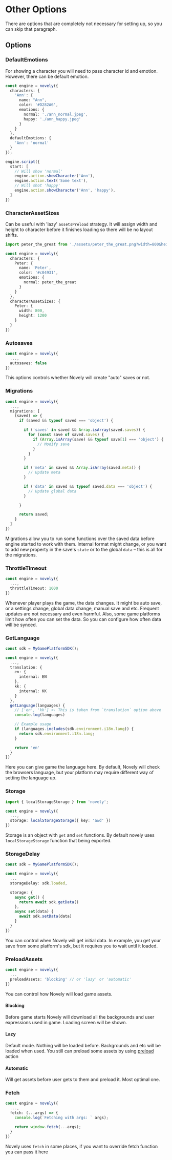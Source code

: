 # Other Options

There are options that are completely not necessary for setting up, so you can skip that paragraph.

## Options

### DefaultEmotions

For showing a character you will need to pass character id and emotion. However, there can be default emotion.

```ts
const engine = novely({
  characters: {
    'Ann': {
      name: "Ann",
      color: '#D282A6',
      emotions: {
        normal: './ann_normal.jpeg',
        happy: './ann_happy.jpeg'
      }
    }
  },
  defaultEmotions: {
    'Ann': 'normal'
  }
});

engine.script({
  start: [
    // Will show 'normal'
    engine.action.showCharacter('Ann'),
    engine.action.text('Some text'),
    // Will shot 'happy'
    engine.action.showCharacter('Ann', 'happy'),
  ]
})
```

### CharacterAssetSizes

Can be useful with 'lazy' `assetsPreload` strategy. It will assign width and height to character before it finishes loading so there will be no layout shifts.

```ts
import peter_the_great from './assets/peter_the_great.png?width=800&height=1200';

const engine = novely({
  characters: {
    Peter: {
      name: 'Peter',
      color: '#c04931',
      emotions: {
        normal: peter_the_great
      }
    }
  },
  characterAssetSizes: {
    Peter: {
      width: 800,
      height: 1200
    }
  }
})
```

### Autosaves

```ts
const engine = novely({
  ...,
  autosaves: false
})
```

This options controls whether Novely will create "auto" saves or not.

### Migrations

```ts
const engine = novely({
  ...,
  migrations: [
    (saved) => {
      if (saved && typeof saved === 'object') {

        if ('saves' in saved && Array.isArray(saved.saves)) {
          for (const save of saved.saves) {
            if (Array.isArray(save) && typeof save[1] === 'object') {
              // Modify save
            }
          }
        }

        if ('meta' in saved && Array.isArray(saved.meta)) {
          // Update meta
        }

        if ('data' in saved && typeof saved.data === 'object') {
          // Update global data
        }

      }

      return saved;
    }
  ]
})
```

Migrations allow you to run some functions over the saved data before engine started to work with them. Internal format might change, or you want to add new property in the save's `state` or to the global `data` – this is all for the migrations.

### ThrottleTimeout

```ts
const engine = novely({
  ...,
  throttleTimeout: 1000
})
```

Whenever player plays the game, the data changes. It might be auto save, or a settings change, global data change, manual save and etc. Frequent updates are not necessary and even harmful. Also, some game platforms limit how often you can set the data. So you can configure how often data will be synced. 

### GetLanguage

```ts
const sdk = MyGamePlatformSDK();

const engine = novely({
  ...,
  translation: {
    en: {
      internal: EN
    },
    kk: {
      internal: KK
    }
  },
  getLanguage(languages) {
    // ['en', 'kk'] <- This is taken from `translation` option above
    console.log(languages)

    // Example usage
    if (languages.includes(sdk.environment.i18n.lang)) {
      return sdk.environment.i18n.lang;
    }

    return 'en'
  }
})
```
Here you can give game the language here. By default, Novely will check the browsers language, but your platform may require different way of setting the language up.

### Storage

```ts
import { localStorageStorage } from 'novely';

const engine = novely({
  ...,
  storage: localStorageStorage({ key: 'awd' })
})
```

Storage is an object with `get` and `set` functions. By default novely uses `localStorageStorage` function that being exported. 

### StorageDelay

```ts
const sdk = MyGamePlatformSDK();

const engine = novely({
  ...
  storageDelay: sdk.loaded,

  storage: {
    async get() {
      return await sdk.getData()
    },
    async set(data) {
      await sdk.setData(data)
    }
  }
})
```

You can control when Novely will get initial data. In example, you get your save from some platform's sdk, but it requires you to wait until it loaded.

### PreloadAssets

```ts
const engine = novely({
  ...
  preloadAssets: 'blocking' // or 'lazy' or 'automatic'
})
```

You can control how Novely will load game assets. 

#### Blocking

Before game starts Novely will download all the backgrounds and user expressions used in game. Loading screen will be shown.

#### Lazy

Default mode. Nothing will be loaded before. Backgrounds and etc will be loaded when used. You still can preload some assets by using [preload](/guide/actions/preload) action

#### Automatic

Will get assets before user gets to them and preload it. Most optimal one.

### Fetch

```ts
const engine = novely({
  ...,
  fetch: (...args) => {
    console.log(`Fetching with args: ` args);

    return window.fetch(...args);
  }
})
```

Novely uses `fetch` in some places, if you want to override fetch function you can pass it here